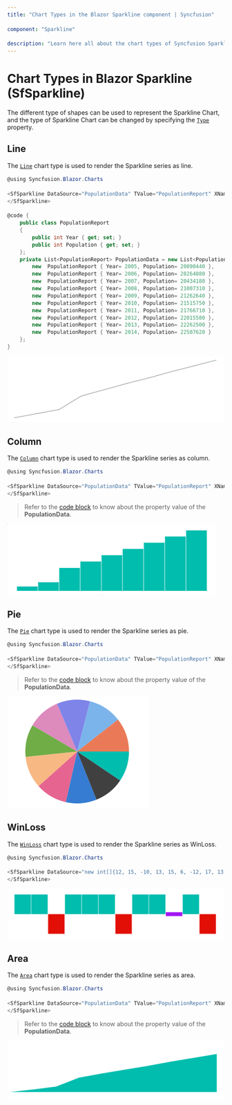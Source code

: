 ```yaml
---
title: "Chart Types in the Blazor Sparkline component | Syncfusion"

component: "Sparkline"

description: "Learn here all about the chart types of Syncfusion Sparkline (SfSparkline) component and more."
---
```


# Chart Types in Blazor Sparkline (SfSparkline)

The different type of shapes can be used to represent the Sparkline Chart, and the type of Sparkline Chart can be changed by specifying the [`Type`](https://help.syncfusion.com/cr/blazor/Syncfusion.Blazor.Charts.SfSparkline-1.html#Syncfusion_Blazor_Charts_SfSparkline_1_Type) property.

## Line

The [`Line`](https://help.syncfusion.com/cr/blazor/Syncfusion.Blazor.Charts.SparklineType.html#Syncfusion_Blazor_Charts_SparklineType_Line) chart type is used to render the Sparkline series as line.

```csharp
@using Syncfusion.Blazor.Charts

<SfSparkline DataSource="PopulationData" TValue="PopulationReport" XName="Year" YName="Population" Width="200px" Height="150px" Type="SparklineType.Line">
</SfSparkline>

@code {
    public class PopulationReport
    {
        public int Year { get; set; }
        public int Population { get; set; }
    };
    private List<PopulationReport> PopulationData = new List<PopulationReport> {
        new  PopulationReport { Year= 2005, Population= 20090440 },
        new  PopulationReport { Year= 2006, Population= 20264080 },
        new  PopulationReport { Year= 2007, Population= 20434180 },
        new  PopulationReport { Year= 2008, Population= 21007310 },
        new  PopulationReport { Year= 2009, Population= 21262640 },
        new  PopulationReport { Year= 2010, Population= 21515750 },
        new  PopulationReport { Year= 2011, Population= 21766710 },
        new  PopulationReport { Year= 2012, Population= 22015580 },
        new  PopulationReport { Year= 2013, Population= 22262500 },
        new  PopulationReport { Year= 2014, Population= 22507620 }
    };
}
```

![Sparkline with Line type](images/SparklineTypes/Line.png)

## Column

The [`Column`](https://help.syncfusion.com/cr/blazor/Syncfusion.Blazor.Charts.SparklineType.html#Syncfusion_Blazor_Charts_SparklineType_Column) chart type is used to render the Sparkline series as column.

```csharp
@using Syncfusion.Blazor.Charts

<SfSparkline DataSource="PopulationData" TValue="PopulationReport" XName="Year" YName="Population" Width="500px" Height="150px" Type="SparklineType.Column">
</SfSparkline>
```

> Refer to the [code block](#line) to know about the property value of the **PopulationData**.

![Sparkline with Column type](images/SparklineTypes/Column.png)

## Pie

The [`Pie`](https://help.syncfusion.com/cr/blazor/Syncfusion.Blazor.Charts.SparklineType.html#Syncfusion_Blazor_Charts_SparklineType_Pie) chart type is used to render the Sparkline series as pie.

```csharp
@using Syncfusion.Blazor.Charts

<SfSparkline DataSource="PopulationData" TValue="PopulationReport" XName="Year" YName="Population" Width="500px" Height="250px" Type="SparklineType.Pie">
</SfSparkline>
```

> Refer to the [code block](#line) to know about the property value of the **PopulationData**.

![Sparkline with Pie type](images/SparklineTypes/Pie.png)

## WinLoss

The [`WinLoss`](https://help.syncfusion.com/cr/blazor/Syncfusion.Blazor.Charts.SparklineType.html#Syncfusion_Blazor_Charts_SparklineType_WinLoss) chart type is used to render the Sparkline series as WinLoss.

```csharp
@using Syncfusion.Blazor.Charts

<SfSparkline DataSource="new int[]{12, 15, -10, 13, 15, 6, -12, 17, 13, 0, 8, -10}" Width="500px" Height="200px" Type="SparklineType.WinLoss">
</SfSparkline>
```

![Sparkline with WinLoss type](images/SparklineTypes/Winloss.png)

## Area

The [`Area`](https://help.syncfusion.com/cr/blazor/Syncfusion.Blazor.Charts.SparklineType.html#Syncfusion_Blazor_Charts_SparklineType_Area) chart type is used to render the Sparkline series as area.

```csharp
@using Syncfusion.Blazor.Charts

<SfSparkline DataSource="PopulationData" TValue="PopulationReport" XName="Year" YName="Population" Width="500px" Height="100px" Type="SparklineType.Area">
</SfSparkline>
```

> Refer to the [code block](#line) to know about the property value of the **PopulationData**.

![Sparkline with Area type](images/SparklineTypes/Area.png)
